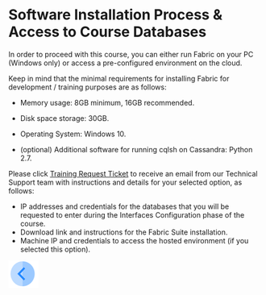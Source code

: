 # Software Installation Process & Access to Course Databases 


In order to proceed with this course, you can either run Fabric on your PC (Windows only) or access a pre-configured environment on the cloud.

Keep in mind that the minimal requirements for installing Fabric for development / training purposes are as follows:
* Memory usage: 8GB minimum, 16GB recommended.
   
* Disk space storage: 30GB.

* Operating System: Windows 10.

* (optional) Additional software for running cqlsh on Cassandra: Python 2.7.

Please click [Training Request Ticket](https://www.k2view.com/) to receive an email from our Technical Support team with instructions and details for your selected option, as follows:
- IP addresses and credentials for the databases that you will be requested to enter during the Interfaces Configuration phase of the course.
- Download link and instructions for the Fabric Suite installation.
- Machine IP and credentials to access the hosted environment (if you selected this option). 

[<img align="left" width="60" height="54" src="/articles/images/Previous.png">](/academy/Training_Level_1/01_Fabric_Introduction/1_3_course_user_story.md)


